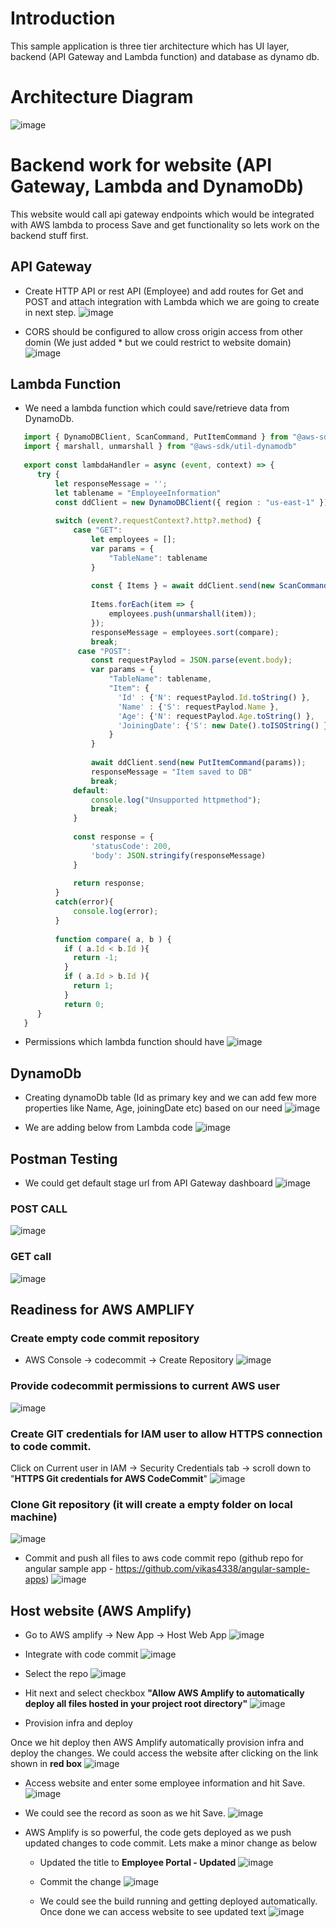 # Introduction
This sample application is three tier architecture which has UI layer, backend (API Gateway and Lambda function) and database as dynamo db. 

# Architecture Diagram
![image](https://github.com/vikas4338/cloud-stuff/assets/13362154/4f2f3421-c29f-4ed8-a3d7-a52d3f8cccde)

# Backend work for website (API Gateway, Lambda and DynamoDb)
This website would call api gateway endpoints which would be integrated with AWS lambda to process Save and get functionality so lets work on the backend stuff first.

## API Gateway
- Create HTTP API or rest API (Employee) and add routes for Get and POST and attach integration with Lambda which we are going to create in next step.
  ![image](https://github.com/vikas4338/cloud-stuff/assets/13362154/b400e7d1-d344-4b19-8ab1-691beaa6e19f)

- CORS should be configured to allow cross origin access from other domin (We just added * but we could restrict to website domain)
  ![image](https://github.com/vikas4338/cloud-stuff/assets/13362154/839dfe1e-d53e-411f-9194-1e52cc1a2587)

## Lambda Function
- We need a lambda function which could save/retrieve data from DynamoDb. 

```typescript
   import { DynamoDBClient, ScanCommand, PutItemCommand } from "@aws-sdk/client-dynamodb"
   import { marshall, unmarshall } from "@aws-sdk/util-dynamodb"
  
   export const lambdaHandler = async (event, context) => {
      try {
          let responseMessage = '';
          let tablename = "EmployeeInformation"
          const ddClient = new DynamoDBClient({ region : "us-east-1" }); 
          
          switch (event?.requestContext?.http?.method) {
              case "GET":
                  let employees = [];
                  var params = {
                      "TableName": tablename
                  }
  
                  const { Items } = await ddClient.send(new ScanCommand(params));
  
                  Items.forEach(item => {
                      employees.push(unmarshall(item));
                  });
                  responseMessage = employees.sort(compare);
                  break;
               case "POST":
                  const requestPaylod = JSON.parse(event.body);
                  var params = {
                      "TableName": tablename,
                      "Item": {
                        'Id' : {'N': requestPaylod.Id.toString() },
                        'Name' : {'S': requestPaylod.Name },
                        'Age': {'N': requestPaylod.Age.toString() },
                        'JoiningDate': {'S': new Date().toISOString() }
                      }
                  }
  
                  await ddClient.send(new PutItemCommand(params));
                  responseMessage = "Item saved to DB"
                  break;
              default:
                  console.log("Unsupported httpmethod");
                  break;
              }
  
              const response = {
                  'statusCode': 200,
                  'body': JSON.stringify(responseMessage)
              }
  
              return response;
          }
          catch(error){
              console.log(error);
          }
          
          function compare( a, b ) {
            if ( a.Id < b.Id ){
              return -1;
            }
            if ( a.Id > b.Id ){
              return 1;
            }
            return 0;
      }
   }
```

- Permissions which lambda function should have
  ![image](https://github.com/vikas4338/cloud-stuff/assets/13362154/1c4e8239-e240-46a5-b141-b10dc0a21e9c)

## DynamoDb

- Creating dynamoDb table (Id as primary key and we can add few more properties like Name, Age, joiningDate etc) based on our need
  ![image](https://github.com/vikas4338/cloud-stuff/assets/13362154/952ffbc2-00c2-472b-8011-352ad1ca0404)

- We are adding below from Lambda code
  ![image](https://github.com/vikas4338/cloud-stuff/assets/13362154/1501de99-4224-4217-817a-489336d7f232)

## Postman Testing
- We could get default stage url from API Gateway dashboard
![image](https://github.com/vikas4338/cloud-stuff/assets/13362154/c26d9c16-7fd7-4042-a063-aa7a46882514)

### POST CALL
![image](https://github.com/vikas4338/cloud-stuff/assets/13362154/de3fbe4f-b489-4503-a8c0-ead62482df7e)

### GET call 
![image](https://github.com/vikas4338/cloud-stuff/assets/13362154/77d343be-3bd4-469b-bcdf-449709e6c3aa)

## Readiness for AWS AMPLIFY

### Create empty code commit repository
- AWS Console -> codecommit -> Create Repository
![image](https://github.com/vikas4338/cloud-stuff/assets/13362154/068cef70-818e-4fd0-9284-47b7ceb7cf3a)

### Provide codecommit permissions to current AWS user
![image](https://github.com/vikas4338/cloud-stuff/assets/13362154/3aa56040-ef20-46bf-8a27-01f43499dbbc)

### Create GIT credentials for IAM user to allow HTTPS connection to code commit.
Click on Current user in IAM -> Security Credentials tab -> scroll down to "**HTTPS Git credentials for AWS CodeCommit**" 
![image](https://github.com/vikas4338/cloud-stuff/assets/13362154/b5fb7aa5-9ac4-471e-bf93-7f227ceb5de2)

### Clone Git repository (it will create a empty folder on local machine) 
![image](https://github.com/vikas4338/cloud-stuff/assets/13362154/4edd4d3f-cd67-48bf-be8e-e9808e41ba57)

- Commit and push all files to aws code commit repo
  (github repo for angular sample app - https://github.com/vikas4338/angular-sample-apps)
![image](https://github.com/vikas4338/cloud-stuff/assets/13362154/60e5e91a-6743-4b90-8d28-dd363385fb8c)

## Host website (AWS Amplify)
- Go to AWS amplify -> New App -> Host Web App
![image](https://github.com/vikas4338/cloud-stuff/assets/13362154/b6c829d5-489a-4b33-bad3-ea1efa14dcbc)

- Integrate with code commit
  ![image](https://github.com/vikas4338/cloud-stuff/assets/13362154/8916d45c-e200-491f-8a8f-14c348358e7b)

- Select the repo
  ![image](https://github.com/vikas4338/cloud-stuff/assets/13362154/c3ebe35d-8359-49b2-9cb6-b877da81d19f)

- Hit next and select checkbox **"Allow AWS Amplify to automatically deploy all files hosted in your project root directory"**
  ![image](https://github.com/vikas4338/cloud-stuff/assets/13362154/d9fcaa0d-c49a-48c1-8e2e-abb7c7375dc9)

- Provision infra and deploy

Once we hit deploy then AWS Amplify automatically provision infra and deploy the changes. We could access the website after clicking on the link shown in **red box**
![image](https://github.com/vikas4338/cloud-stuff/assets/13362154/9d9ca049-2b55-4b1a-9aff-2d98748c9d3d)

- Access website and enter some employee information and hit Save.
  ![image](https://github.com/vikas4338/cloud-stuff/assets/13362154/4a0bbc8d-c1cb-479a-8fd1-b1690b5d1c5b)

- We could see the record as soon as we hit Save.
  ![image](https://github.com/vikas4338/cloud-stuff/assets/13362154/250e2cbb-ba08-49fd-aca8-61cb76ecb90c)

- AWS Amplify is so powerful, the code gets deployed as we push updated changes to code commit. Lets make a minor change as below

  - Updated the title to **Employee Portal - Updated**
  ![image](https://github.com/vikas4338/cloud-stuff/assets/13362154/8e1e84d5-7bb9-4f85-a5f2-e4420f5df31b)

  - Commit the change
  ![image](https://github.com/vikas4338/cloud-stuff/assets/13362154/47beb2b9-d6b5-4294-8f80-fa334ffd0240)

  - We could see the build running and getting deployed automatically. Once done we can access website to see updated text
  ![image](https://github.com/vikas4338/cloud-stuff/assets/13362154/b8419cc8-d1dc-4cf7-9c2d-a0c75f7bfe38)

